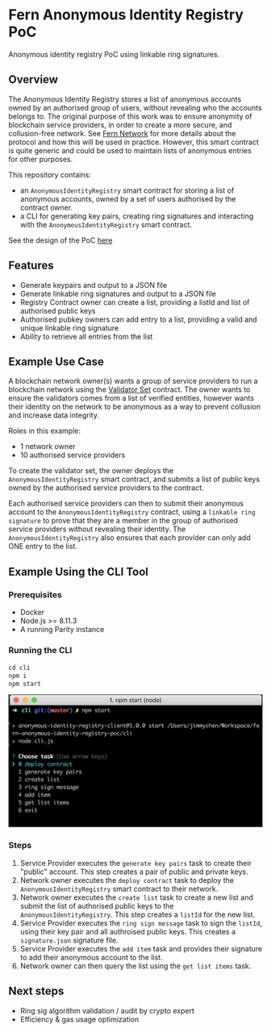 # Fern Anonymous Identity Registry PoC
Anonymous identity registry PoC using linkable ring signatures.

## Overview
The Anonymous Identity Registry stores a list of anonymous accounts owned by an authorised group of users, without revealing who the accounts belongs to. The original purpose of this work was to ensure anonymity of blockchain service providers, in order to create a more secure, and collusion-free network. See [Fern Network](https://www.fern.network/) for more details about the protocol and how this will be used in practice. However, this smart contract is quite generic and could be used to maintain lists of anonymous entries for other purposes.

This repository contains:
- an `AnonymousIdentityRegistry` smart contract for storing a list of anonymous accounts, owned by a set of users authorised by the contract owner.
- a CLI for generating key pairs, creating ring signatures and interacting with the `AnonymousIdentityRegistry` smart contract.

See the design of the PoC [here](https://github.com/appliedblockchain/fern-research/blob/master/experiments/solcrypto-python/README.md)

## Features
- Generate keypairs and output to a JSON file
- Generate linkable ring signatures and output to a JSON file
- Registry Contract owner can create a list, providing a listId and list of authorised public keys
- Authorised pubkey owners can add entry to a list, providing a valid and unique linkable ring signature
- Ability to retrieve all entries from the list

## Example Use Case
A blockchain network owner(s) wants a group of service providers to run a blockchain network using the [Validator Set](https://wiki.parity.io/Validator-Set) contract. The owner wants to ensure the validators comes from a list of verified entities, however wants their identity on the network to be anonymous as a way to prevent collusion and increase data integrity.

Roles in this example:
- 1 network owner
- 10 authorised service providers

To create the validator set, the owner deploys the `AnonymousIdentityRegistry` smart contract, and submits a list of public keys owned by the authorised service providers to the contract.

Each authorised service providers can then to submit their anonymous account to the `AnonymousIdentityRegistry` contract, using a `linkable ring signature` to prove that they are a member in the group of authorised service providers without revealing their identity. The `AnonymousIdentityRegistry` also ensures that each provider can only add ONE entry to the list.

## Example Using the CLI Tool
### Prerequisites
- Docker
- Node.js >= 8.11.3
- A running Parity instance

### Running the CLI
```
cd cli
npm i
npm start
```

![CLI screenshot](cli-screenshot.png)

### Steps
1. Service Provider executes the `generate key pairs` task to create their "public" account. This step creates a pair of public and private keys.
2. Network owner executes the `deploy contract` task to deploy the `AnonymousIdentityRegistry` smart contract to their network.
3. Network owner executes the `create list` task to create a new list and submit the list of authorised public keys to the `AnonymousIdentityRegistry`. This step creates a `listId` for the new list.
4. Service Provider executes the `ring sign message` task to sign the `listId`, using their key pair and all authroised public keys. This creates a `signature.json` signature file.
5. Service Provider executes the `add item` task and provides their signature to add their anonymous account to the list.
6. Network owner can then query the list using the `get list items` task.

## Next steps
- Ring sig algorithm validation / audit by crypto expert
- Efficiency & gas usage optimization
